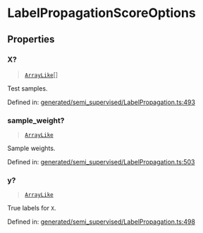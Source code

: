 # LabelPropagationScoreOptions

## Properties

### X?

> [`ArrayLike`](../types/ArrayLike.md)[]

Test samples.

Defined in:  [generated/semi\_supervised/LabelPropagation.ts:493](https://github.com/transitive-bullshit/scikit-learn-ts/blob/92ab806/packages/sklearn/src/generated/semi_supervised/LabelPropagation.ts#L493)

### sample\_weight?

> [`ArrayLike`](../types/ArrayLike.md)

Sample weights.

Defined in:  [generated/semi\_supervised/LabelPropagation.ts:503](https://github.com/transitive-bullshit/scikit-learn-ts/blob/92ab806/packages/sklearn/src/generated/semi_supervised/LabelPropagation.ts#L503)

### y?

> [`ArrayLike`](../types/ArrayLike.md)

True labels for `X`.

Defined in:  [generated/semi\_supervised/LabelPropagation.ts:498](https://github.com/transitive-bullshit/scikit-learn-ts/blob/92ab806/packages/sklearn/src/generated/semi_supervised/LabelPropagation.ts#L498)
